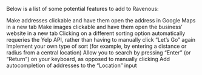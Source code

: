 Below is a list of some potential features to add to Ravenous:

Make addresses clickable and have them open the address in Google Maps in a new tab
Make images clickable and have them open the business’ website in a new tab
Clicking on a different sorting option automatically requeries the Yelp API, rather than having to manually click “Let’s Go” again
Implement your own type of sort (for example, by entering a distance or radius from a central location)
Allow you to search by pressing “Enter” (or “Return”) on your keyboard, as opposed to manually clicking
Add autocompletion of addresses to the “Location” input